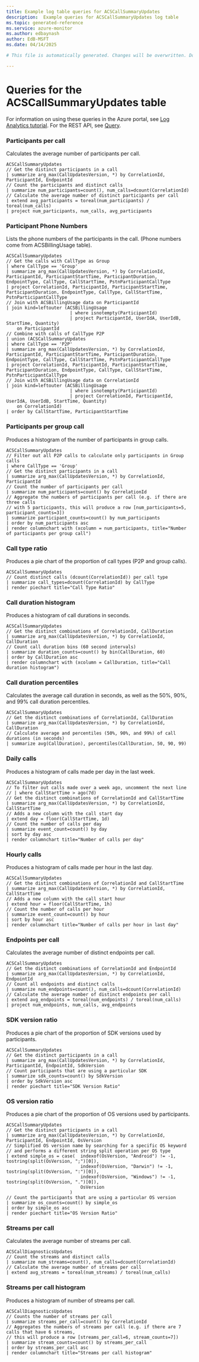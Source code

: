 ```yaml
---
title: Example log table queries for ACSCallSummaryUpdates
description:  Example queries for ACSCallSummaryUpdates log table
ms.topic: generated-reference
ms.service: azure-monitor
ms.author: edbaynash
author: EdB-MSFT
ms.date: 04/14/2025

# This file is automatically generated. Changes will be overwritten. Do not change this file directly. 

---
```


# Queries for the ACSCallSummaryUpdates table

For information on using these queries in the Azure portal, see [Log Analytics tutorial](/azure/azure-monitor/logs/log-analytics-tutorial). For the REST API, see [Query](/azure/azure-monitor/logs/api/overview).


### Participants per call  


Calculates the average number of participants per call.  

```query
ACSCallSummaryUpdates
// Get the distinct participants in a call
| summarize arg_max(CallUpdatesVersion, *) by CorrelationId, ParticipantId, EndpointId
// Count the participants and distinct calls
| summarize num_participants=count(), num_calls=dcount(CorrelationId)
// Calculate the average number of distinct participants per call
| extend avg_participants = toreal(num_participants) / toreal(num_calls)
| project num_participants, num_calls, avg_participants
```



### Participant Phone Numbers  


Lists the phone numbers of the participants in the call. (Phone numbers come from ACSBillingUsage table).  

```query
ACSCallSummaryUpdates
// Get the calls with CallType as Group
| where CallType == 'Group'
| summarize arg_max(CallUpdatesVersion, *) by CorrelationId, ParticipantId, ParticipantStartTime, ParticipantDuration, EndpointType, CallType, CallStartTime, PstnParticipantCallType
| project CorrelationId, ParticipantId, ParticipantStartTime, ParticipantDuration, EndpointType, CallType, CallStartTime, PstnParticipantCallType
// Join with ACSBillingUsage data on ParticipantId
| join kind=leftouter (ACSBillingUsage
                        | where isnotempty(ParticipantId)
                        | project ParticipantId, UserIdA, UserIdB, StartTime, Quantity)
    on ParticipantId
// Combine with calls of CallType P2P
| union (ACSCallSummaryUpdates
| where CallType == 'P2P'
| summarize arg_max(CallUpdatesVersion, *) by CorrelationId, ParticipantId, ParticipantStartTime, ParticipantDuration, EndpointType, CallType, CallStartTime, PstnParticipantCallType
| project CorrelationId, ParticipantId, ParticipantStartTime, ParticipantDuration, EndpointType, CallType, CallStartTime, PstnParticipantCallType
// Join with ACSBillingUsage data on CorrelationId
| join kind=leftouter (ACSBillingUsage
                        | where isnotempty(ParticipantId)
                        | project CorrelationId, ParticipantId, UserIdA, UserIdB, StartTime, Quantity)
    on CorrelationId)
| order by CallStartTime, ParticipantStartTime
```



### Participants per group call  


Produces a histogram of the number of participants in group calls.  

```query
ACSCallSummaryUpdates
// Filter out all P2P calls to calculate only participants in Group calls
| where CallType == 'Group'
// Get the distinct participants in a call
| summarize arg_max(CallUpdatesVersion, *) by CorrelationId, ParticipantId
// Count the number of participants per call
| summarize num_participants=count() by CorrelationId
// Aggregate the numbers of participants per call (e.g. if there are three calls
// with 5 participants, this will produce a row [num_participants=5, participant_counts=3])
| summarize participant_counts=count() by num_participants
| order by num_participants asc 
| render columnchart with (xcolumn = num_participants, title="Number of participants per group call")
```



### Call type ratio  


Produces a pie chart of the proportion of call types (P2P and group calls).  

```query
ACSCallSummaryUpdates
// Count distinct calls (dcount(CorrelationId)) per call type
| summarize call_types=dcount(CorrelationId) by CallType
| render piechart title="Call Type Ratio"
```



### Call duration histogram  


Produces a histogram of call durations in seconds.  

```query
ACSCallSummaryUpdates
// Get the distinct combinations of CorrelationId, CallDuration
| summarize arg_max(CallUpdatesVersion, *) by CorrelationId, CallDuration
// Count call duration bins (60 second intervals)
| summarize duration_counts=count() by bin(CallDuration, 60)
| order by CallDuration asc
| render columnchart with (xcolumn = CallDuration, title="Call duration histogram")
```



### Call duration percentiles  


Calculates the average call duration in seconds, as well as the 50%, 90%, and 99% call duration percentiles.  

```query
ACSCallSummaryUpdates
// Get the distinct combinations of CorrelationId, CallDuration
| summarize arg_max(CallUpdatesVersion, *) by CorrelationId, CallDuration
// Calculate average and percentiles (50%, 90%, and 99%) of call durations (in seconds)
| summarize avg(CallDuration), percentiles(CallDuration, 50, 90, 99)
```



### Daily calls  


Produces a histogram of calls made per day in the last week.  

```query
ACSCallSummaryUpdates
// To filter out calls made over a week ago, uncomment the next line
// | where CallStartTime > ago(7d)
// Get the distinct combinations of CorrelationId and CallStartTime
| summarize arg_max(CallUpdatesVersion, *) by CorrelationId, CallStartTime
// Adds a new column with the call start day
| extend day = floor(CallStartTime, 1d)
// Count the number of calls per day
| summarize event_count=count() by day
| sort by day asc
| render columnchart title="Number of calls per day"
```



### Hourly calls  


Produces a histogram of calls made per hour in the last day.  

```query
ACSCallSummaryUpdates
// Get the distinct combinations of CorrelationId and CallStartTime
| summarize arg_max(CallUpdatesVersion, *) by CorrelationId, CallStartTime
// Adds a new column with the call start hour
| extend hour = floor(CallStartTime, 1h)
// Count the number of calls per hour
| summarize event_count=count() by hour
| sort by hour asc
| render columnchart title="Number of calls per hour in last day"
```



### Endpoints per call  


Calculates the average number of distinct endpoints per call.  

```query
ACSCallSummaryUpdates
// Get the distinct combinations of CorrelationId and EndpointId
| summarize arg_max(CallUpdatesVersion, *) by CorrelationId, EndpointId
// Count all endpoints and distinct calls
| summarize num_endpoints=count(), num_calls=dcount(CorrelationId)
// Calculate the average number of distinct endpoints per call
| extend avg_endpoints = toreal(num_endpoints) / toreal(num_calls)
| project num_endpoints, num_calls, avg_endpoints
```



### SDK version ratio  


Produces a pie chart of the proportion of SDK versions used by participants.  

```query
ACSCallSummaryUpdates
// Get the distinct participants in a call
| summarize arg_max(CallUpdatesVersion, *) by CorrelationId, ParticipantId, EndpointId, SdkVersion
// Count participants that are using a particular SDK
| summarize sdk_counts=count() by SdkVersion
| order by SdkVersion asc
| render piechart title="SDK Version Ratio"

```



### OS version ratio  


Produces a pie chart of the proportion of OS versions used by participants.  

```query
ACSCallSummaryUpdates
// Get the distinct participants in a call
| summarize arg_max(CallUpdatesVersion, *) by CorrelationId, ParticipantId, EndpointId, OsVersion
// Simplified OS version name by searching for a specific OS keyword
// and performs a different string split operation per OS type
| extend simple_os = case(  indexof(OsVersion, "Android") != -1, tostring(split(OsVersion, ";")[0]),
                            indexof(OsVersion, "Darwin") != -1, tostring(split(OsVersion, ":")[0]),
                            indexof(OsVersion, "Windows") != -1, tostring(split(OsVersion, ".")[0]),
                            OsVersion
                        )
// Count the participants that are using a particular OS version
| summarize os_counts=count() by simple_os
| order by simple_os asc
| render piechart title="OS Version Ratio"
```



### Streams per call  


Calculates the average number of streams per call.  

```query
ACSCallDiagnosticsUpdates
// Count the streams and distinct calls
| summarize num_streams=count(), num_calls=dcount(CorrelationId)
// Calculate the average number of streams per call
| extend avg_streams = toreal(num_streams) / toreal(num_calls)
```



### Streams per call histogram  


Produces a histogram of number of streams per call.  

```query
ACSCallDiagnosticsUpdates
// Counts the number of streams per call 
| summarize streams_per_call=count() by CorrelationId
// Aggregates the numbers of streams per call (e.g. if there are 7 calls that have 6 streams,
// this will produce a row [streams_per_call=6, stream_counts=7])
| summarize stream_counts=count() by streams_per_call
| order by streams_per_call asc
| render columnchart title="Streams per call histogram"
```

